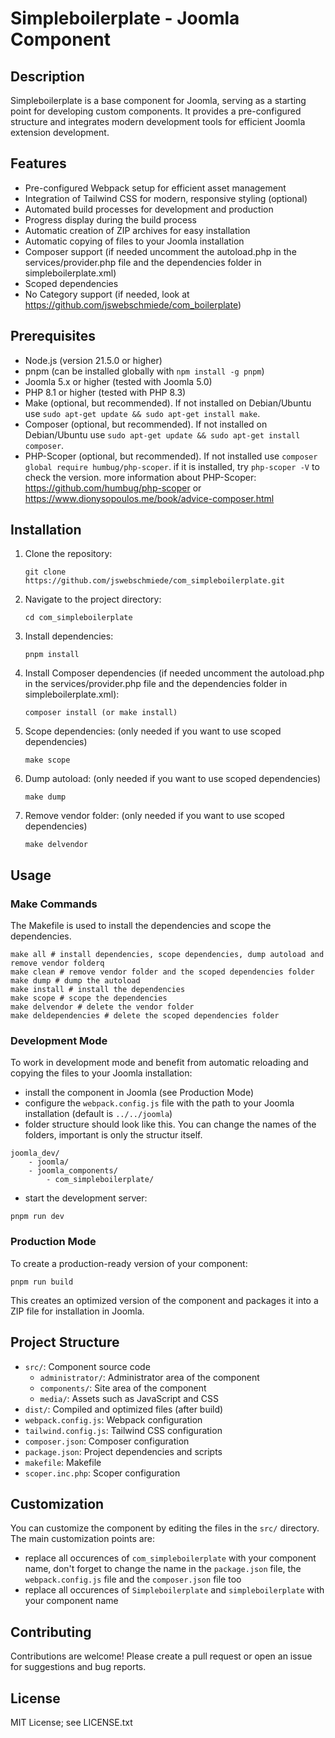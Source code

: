 # Simpleboilerplate - Joomla Component

## Description

Simpleboilerplate is a base component for Joomla, serving as a starting point for developing custom components. It provides a pre-configured structure and integrates modern development tools for efficient Joomla extension development.

## Features

-   Pre-configured Webpack setup for efficient asset management
-   Integration of Tailwind CSS for modern, responsive styling (optional)
-   Automated build processes for development and production
-   Progress display during the build process
-   Automatic creation of ZIP archives for easy installation
-   Automatic copying of files to your Joomla installation
-   Composer support (if needed uncomment the autoload.php in the services/provider.php file and the dependencies folder in simpleboilerplate.xml)
-   Scoped dependencies
-   No Category support (if needed, look at https://github.com/jswebschmiede/com_boilerplate)

## Prerequisites

-   Node.js (version 21.5.0 or higher)
-   pnpm (can be installed globally with `npm install -g pnpm`)
-   Joomla 5.x or higher (tested with Joomla 5.0)
-   PHP 8.1 or higher (tested with PHP 8.3)
-   Make (optional, but recommended). If not installed on Debian/Ubuntu use `sudo apt-get update && sudo apt-get install make`.
-   Composer (optional, but recommended). If not installed on Debian/Ubuntu use `sudo apt-get update && sudo apt-get install composer`.
-   PHP-Scoper (optional, but recommended). If not installed use `composer global require humbug/php-scoper`. if it is installed, try `php-scoper -V` to check the version.
    more information about PHP-Scoper: https://github.com/humbug/php-scoper or https://www.dionysopoulos.me/book/advice-composer.html

## Installation

1. Clone the repository:

    ```
    git clone https://github.com/jswebschmiede/com_simpleboilerplate.git
    ```

2. Navigate to the project directory:

    ```
    cd com_simpleboilerplate
    ```

3. Install dependencies:

    ```
    pnpm install
    ```

4. Install Composer dependencies (if needed uncomment the autoload.php in the services/provider.php file and the dependencies folder in simpleboilerplate.xml):

    ```
    composer install (or make install)
    ```

5. Scope dependencies: (only needed if you want to use scoped dependencies)

    ```
    make scope
    ```

6. Dump autoload: (only needed if you want to use scoped dependencies)

    ```
    make dump
    ```

7. Remove vendor folder: (only needed if you want to use scoped dependencies)

    ```
    make delvendor
    ```

## Usage

### Make Commands

The Makefile is used to install the dependencies and scope the dependencies.

```
make all # install dependencies, scope dependencies, dump autoload and remove vendor folderq
make clean # remove vendor folder and the scoped dependencies folder
make dump # dump the autoload
make install # install the dependencies
make scope # scope the dependencies
make delvendor # delete the vendor folder
make deldependencies # delete the scoped dependencies folder
```

### Development Mode

To work in development mode and benefit from automatic reloading and copying the files to your Joomla installation:

-   install the component in Joomla (see Production Mode)
-   configure the `webpack.config.js` file with the path to your Joomla installation (default is `../../joomla`)
-   folder structure should look like this. You can change the names of the folders, important is only the structur itself.

```
joomla_dev/
    - joomla/
    - joomla_components/
        - com_simpleboilerplate/
```

-   start the development server:

```
pnpm run dev
```

### Production Mode

To create a production-ready version of your component:

```
pnpm run build
```

This creates an optimized version of the component and packages it into a ZIP file for installation in Joomla.

## Project Structure

-   `src/`: Component source code
    -   `administrator/`: Administrator area of the component
    -   `components/`: Site area of the component
    -   `media/`: Assets such as JavaScript and CSS
-   `dist/`: Compiled and optimized files (after build)
-   `webpack.config.js`: Webpack configuration
-   `tailwind.config.js`: Tailwind CSS configuration
-   `composer.json`: Composer configuration
-   `package.json`: Project dependencies and scripts
-   `makefile`: Makefile
-   `scoper.inc.php`: Scoper configuration

## Customization

You can customize the component by editing the files in the `src/` directory. The main customization points are:

-   replace all occurences of `com_simpleboilerplate` with your component name, don't forget to change the name in the `package.json` file, the `webpack.config.js` file and the `composer.json` file too
-   replace all occurences of `Simpleboilerplate` and `simpleboilerplate` with your component name

## Contributing

Contributions are welcome! Please create a pull request or open an issue for suggestions and bug reports.

## License

MIT License; see LICENSE.txt
